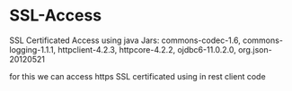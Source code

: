# SSL-Access
SSL Certificated Access using java
Jars: commons-codec-1.6, commons-logging-1.1.1, httpclient-4.2.3, httpcore-4.2.2, ojdbc6-11.0.2.0, org.json-20120521

for this we can access https SSL certificated using in rest client code 
